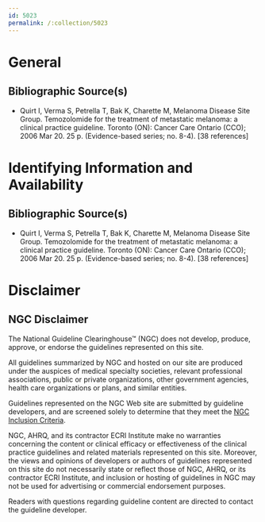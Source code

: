```yaml
---
id: 5023
permalink: /:collection/5023
---
```


# General

## Bibliographic Source(s)

- Quirt I, Verma S, Petrella T, Bak K, Charette M, Melanoma Disease Site Group. Temozolomide for the treatment of metastatic melanoma: a clinical practice guideline. Toronto (ON): Cancer Care Ontario (CCO); 2006 Mar 20. 25 p. (Evidence-based series; no. 8-4). [38 references]

# Identifying Information and Availability

## Bibliographic Source(s)

- Quirt I, Verma S, Petrella T, Bak K, Charette M, Melanoma Disease Site Group. Temozolomide for the treatment of metastatic melanoma: a clinical practice guideline. Toronto (ON): Cancer Care Ontario (CCO); 2006 Mar 20. 25 p. (Evidence-based series; no. 8-4). [38 references]

# Disclaimer

## NGC Disclaimer

The National Guideline Clearinghouse™ (NGC) does not develop, produce, approve, or endorse the guidelines represented on this site.

All guidelines summarized by NGC and hosted on our site are produced under the auspices of medical specialty societies, relevant professional associations, public or private organizations, other government agencies, health care organizations or plans, and similar entities.

Guidelines represented on the NGC Web site are submitted by guideline developers, and are screened solely to determine that they meet the [NGC Inclusion Criteria](/help-and-about/summaries/inclusion-criteria).

NGC, AHRQ, and its contractor ECRI Institute make no warranties concerning the content or clinical efficacy or effectiveness of the clinical practice guidelines and related materials represented on this site. Moreover, the views and opinions of developers or authors of guidelines represented on this site do not necessarily state or reflect those of NGC, AHRQ, or its contractor ECRI Institute, and inclusion or hosting of guidelines in NGC may not be used for advertising or commercial endorsement purposes.

Readers with questions regarding guideline content are directed to contact the guideline developer.

